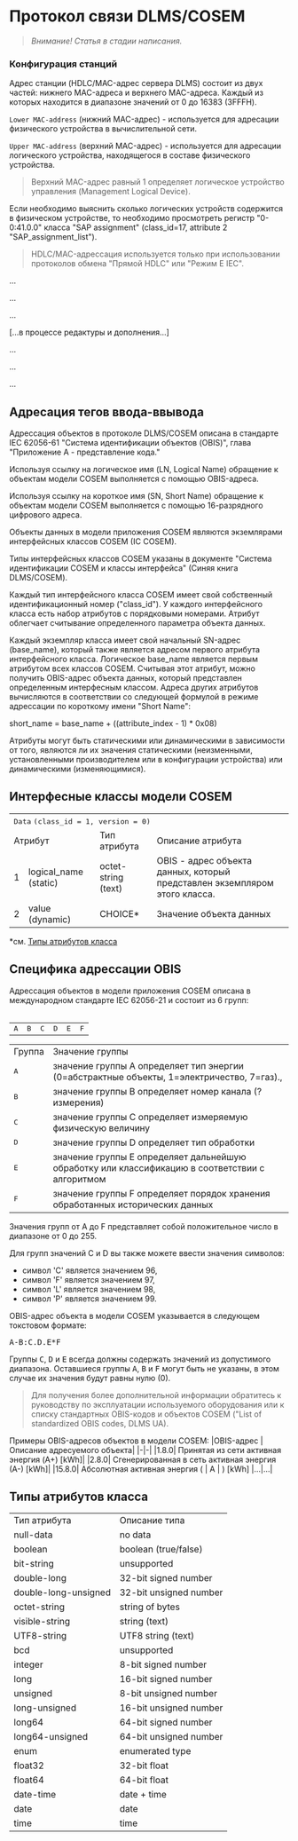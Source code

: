 # Протокол связи DLMS/COSEM

> _Внимание! Статья в стадии написания._

### Конфигурация станций

Адрес станции (HDLC/MAC-адрес сервера DLMS) состоит из двух частей: нижнего MAC-адреса и верхнего MAC-адреса. Каждый из которых находится в диапазоне значений от 0 до 16383 (3FFFH).

`Lower MAC-address` (нижний MAC-адрес) - используется для адресации физического устройства в вычислительной сети.

`Upper MAC-address` (верхний MAC-адрес) - используется для адресации логического устройства, находящегося в составе физического устройства.

> Верхний MAC-адрес равный 1 определяет логическое устройство управления (Management Logical Device).

Если необходимо выяснить сколько логических устройств содержится в физическом устройстве, то необходимо просмотреть регистр "0-0:41.0.0" класса "SAP assignment" (class_id=17, attribute 2 "SAP_assignment_list").

> HDLC/MAC-адрессация используется только при использовании протоколов обмена "Прямой HDLC" или "Режим E IEC".

...

...

...

[...в процессе редактуры и дополнения...]

...

...

...

## Адресация тегов ввода-ввывода

Адрессация объектов в протоколе DLMS/COSEM описана в стандарте IEC 62056-61 "Система идентификации объектов (OBIS)", глава "Приложение А  - представление кода."

Используя ссылку на логическое имя (LN, Logical Name) обращение к объектам модели COSEM выполняется с помощью OBIS-адреса.

Используя ссылку на короткое имя (SN, Short Name) обращение к объектам модели COSEM выполняется с помощью 16-разрядного цифрового адреса.

Объекты данных в модели приложения COSEM являются экземлярами интерфейсных классов COSEM (IC COSEM).

Типы интерфейсных классов COSEM указаны в документе "Система идентификации COSEM и классы интерфейса" (Синяя книга DLMS/COSEM).

Каждый тип интерфейсного класса COSEM имеет свой собственный идентификационный номер ("class_id"). У каждого интерфейсного класса есть набор атрибутов с порядковыми номерами. Атрибут облегчает считывание определенного параметра объекта данных.

Каждый экземпляр класса имеет свой начальный SN-адрес (base_name), который также является адресом первого атрибута интерфейсного класса.
Логическое base_name является первым атрибутом всех классов COSEM.
Считывая этот атрибут, можно получить OBIS-адрес объекта данных, который представлен определенным интерфесным классом. Адреса других атрибутов вычисляются в соответствии со следующей формулой в режиме адрессации по короткому имени "Short Name":

short_name = base_name + ((attribute_index - 1) * 0x08)

Атрибуты могут быть статическими или динамическими в зависимости от того, являются ли их значения статическими (неизменными, установленными производителем или в конфигурации устройства) или динамическими (изменяющимися). 

## Интерфесные классы модели COSEM

<table>
    <tr>
        <td colspan=4>
            <kbd>Data</kbd>
            <kbd>(class_id = 1, version = 0)</kbd>
        </td>
    </tr>
    <tr>
        <td colspan=2>Атрибут</td>
        <td>Тип атрибута</td>
        <td>Описание атрибута</td>
    </tr>
    <tr>
        <td>1</td>
        <td>logical_name (static)</td>
        <td>octet-string (text)</td>
        <td>OBIS - адрес объекта данных, который представлен экземпляром этого класса.</td>
    </tr>
    <tr>
        <td>2</td>
        <td>value (dynamic)</td>
        <td>CHOICE*</td>
        <td>Значение объекта данных</td>
    </tr>
<table>

*см. [Типы атрибутов класса](#attrib_types)

## Специфика адрессации OBIS

Адрессация объектов в модели приложения COSEM описана в международном стандарте IEC 62056-21 и состоит из 6 групп:

<table>
    <tr>
        <td><kbd>A</kbd></td>
        <td><kbd>B</kbd></td>
        <td><kbd>C</kbd></td>
        <td><kbd>D</kbd></td>
        <td><kbd>E</kbd></td>
        <td><kbd>F</kbd></td>
    </tr>
</table>

<table>
    <tr>
        <td>Группа</td>
        <td>Значение группы</td>
    </tr>
    <tr>
        <td>
            <kbd>A</kbd>
        </td>
        <td>
            значение группы А определяет тип энергии (0=абстрактные объекты, 1=электричество, 7=газ).,
        </td>
    </tr>
    <tr>
        <td>
            <kbd>B</kbd>
        </td>
        <td>
            значение группы B определяет номер канала (?измерения)
        </td>
    </tr>
    <tr>
        <td>
            <kbd>C</kbd>
        </td>
        <td>
            значение группы C определяет измеряемую физическую величину
        </td>
    </tr>
    <tr>
        <td>
            <kbd>D</kbd>
        </td>
        <td>
            значение группы D определяет тип обработки
        </td>
    </tr>
    <tr>
        <td>
            <kbd>E</kbd>
        </td>
        <td>
            значение группы E определяет дальнейшую обработку или классификацию в соответствии с алгоритмом
        </td>
    </tr>
    <tr>
        <td>
            <kbd>F</kbd>
        </td>
        <td>
            значение группы F определяет порядок хранения обработанных исторических данных
        </td>
    </tr>
</table>

Значения групп от A до F представляет собой положительное число в диапазоне от 0 до 255.

Для групп значений C и D вы также можете ввести значения символов:
- символ 'C' является значением 96,
- символ 'F' является значением 97,
- символ 'L' является значением 98,
- символ 'P' является значением 99.

OBIS-адрес объекта в модели COSEM указывается в следующем токстовом формате:

<kbd>A-B:C.D.E*F</kbd>

Группы <kbd>C</kbd>, <kbd>D</kbd> и <kbd>E</kbd> всегда должны содержать значений из допустимого диапазона. Оставшиеся группы <kbd>A</kbd>, <kbd>B</kbd> и <kbd>F</kbd> могут быть не указаны, в этом случае их значения будут равны нулю (0).

> Для получения более дополнительной информации обратитесь к руководству по эксплуатации используемого оборудования или к списку стандартных OBIS-кодов и объектов COSEM ("List of standardized OBIS codes, DLMS UA).

Примеры OBIS-адресов объектов в модели COSEM:
|OBIS-адрес |Описание адресуемого объекта|
|-|-|
|1.8.0| Принятая из сети активная энергия (A+) [kWh]|
|2.8.0| Сгенерированная в сеть активная энергия (А-) [kWh]|
|15.8.0| Абсолютная активная энергия ( \| А \| ) [kWh] 
|...|...|

## <a id="title1">Типы атрибутов класса</a>

<table>
    <tr>
        <td>Тип атрибута</td>
        <td>Описание типа</td>
    </tr>
    <tr>
        <td>null-data</td>
        <td>no data</td>
    </tr>
    <tr>
        <td>boolean</td>
        <td>boolean (true/false)</td>
    </tr>
    <tr>
        <td>bit-string</td>
        <td>unsupported</td>
    </tr>
    <tr>
        <td>double-long</td>
        <td>32-bit signed number</td>
    </tr>
    <tr>
        <td>double-long-unsigned</td>
        <td>32-bit unsigned number</td>
    </tr>
    <tr>
        <td>octet-string</td>
        <td>string of bytes</td>
    </tr>
    <tr>
        <td>visible-string</td>
        <td>string (text)</td>
    </tr>
    <tr>
        <td>UTF8-string</td>
        <td>UTF8 string (text)</td>
    </tr>
    <tr>
        <td>bcd</td>
        <td>unsupported</td>
    </tr>
    <tr>
        <td>integer</td>
        <td>8-bit signed number</td>
    </tr>
    <tr>
        <td>long</td>
        <td>16-bit signed number</td>
    </tr>
    <tr>
        <td>unsigned</td>
        <td>8-bit unsigned number</td>
    </tr>
    <tr>
        <td>long-unsigned</td>
        <td>16-bit unsigned number</td>
    </tr>
    <tr>
        <td>long64</td>
        <td>64-bit signed number</td>
    </tr>
    <tr>
        <td>long64-unsigned</td>
        <td>64-bit unsigned number</td>
    </tr>
    <tr>
        <td>enum</td>
        <td>enumerated type</td>
    </tr>
    <tr>
        <td>float32</td>
        <td>32-bit float</td>
    </tr>
    <tr>
        <td>float64</td>
        <td>64-bit float</td>
    </tr>
    <tr>
        <td>date-time</td>
        <td>date + time</td>
    </tr>
    <tr>
        <td>date</td>
        <td>date</td>
    </tr>
    <tr>
        <td>time</td>
        <td>time</td>
    </tr>
</table>